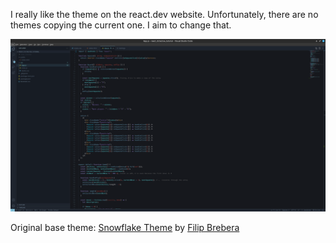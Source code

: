 I really like the theme on the react.dev website. Unfortunately, there are no themes copying the current one. I aim to change that.

![Screenshot of the theme in action](https://github.com/alextpedro/react-dev-mimic-vscode-theme/blob/master/assets/react_dev_mimic.png?raw=true)

Original base theme: [Snowflake Theme](https://marketplace.visualstudio.com/items?itemName=breberaf.snowflake) by [Filip Brebera](https://brebera.com)
